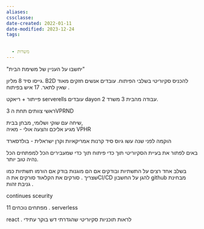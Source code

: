 ```yaml
---
aliases: 
cssclasse: 
date-created: 2022-01-11
date-modified: 2023-12-24
tags:
  
  
  - משרות
---
```


"יחשבו על העניין של משימת הבית"

גייסו סיד 8 מליון.
B2D להכניס סקיוריטי בשלבי הפיתוח.
עובדים אנשים חזקים מאוד שאין לתאר.
17 איש בפיתוח .

פייתור + ריאקט
serverells עובדים dayon
עבודה מהבית 3 משרד 2.

3 ראשי צוותים תחת הVPRND

שיחה עם שוקי ושלומי,
מבחן בבית,  
מגיע אליכם
והצעה
אולי - מאיה VPHR

הוקמה לפני שנה
עשו גיוס סיד קרנות אמריקאיות וקרן ישראלית  - בולדסארד

באים לפתור את בעיית הסקיוריטי תוך כדי פיתוח
תוך כדי שמעבירים הכל למפתחים הכל נהיה טוב יותר.

בשלב אחד רצים על התשתיות ובודקים אם הם מוגנות
בודק אם הורמו תשתיות כמו שצריך .
סורקים את הקלאוד
סורקים את הCI/CD
להגן על החשבון github מבחינת גניבת זהות .

continues sceurity

11 מפתחים נוכחים .
serverless

react .
לראות תוכניות סקיוריטי שהגדרתי
דש בוקר עתידי
